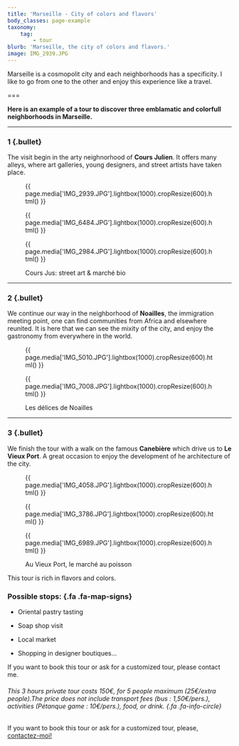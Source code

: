 ```yaml
---
title: 'Marseille - City of colors and flavors'
body_classes: page-example
taxonomy:
    tag:
        - tour
blurb: 'Marseille, the city of colors and flavors.'
image: IMG_2939.JPG
---
```


Marseille is a cosmopolit city and each neighborhoods has a specificity. I like to go from one to the other and enjoy this experience like a travel.

===

**Here is an example of a tour to discover three emblamatic and colorfull neighborhoods in Marseille.**

<hr class="has-bullet">

### 1 {.bullet}

The visit begin in the arty neighnorhood of **Cours Julien**. It offers many alleys, where art galleries, young designers, and street artists have taken place.


<figure class="image-row row-30-30-40">

{{ page.media['IMG_2939.JPG'].lightbox(1000).cropResize(600).html() }}

{{ page.media['IMG_6484.JPG'].lightbox(1000).cropResize(600).html() }}

{{ page.media['IMG_2984.JPG'].lightbox(1000).cropResize(600).html() }}

<figcaption>Cours Jus: street art & marché bio</figcaption>

</figure>

<hr class="has-bullet">

### 2 {.bullet}

We continue our way in the neighborhood of **Noailles**, the immigration meeting point, one can find communities from Africa and elsewhere reunited. It is here that we can see the mixity of the city, and enjoy the gastronomy from everywhere in the world. 

<figure class="image-row row-33-67">

{{ page.media['IMG_5010.JPG'].lightbox(1000).cropResize(600).html() }}

{{ page.media['IMG_7008.JPG'].lightbox(1000).cropResize(600).html() }}

<figcaption>Les délices de Noailles</figcaption>

</figure>

<hr class="has-bullet">

### 3 {.bullet}

We finish the tour with a walk on the famous **Canebière** which drive us to **Le Vieux Port**. A great occasion to enjoy the development of he architecture of the city.  

<figure class="image-row row-25-50-25">

{{ page.media['IMG_4058.JPG'].lightbox(1000).cropResize(600).html() }}

{{ page.media['IMG_3786.JPG'].lightbox(1000).cropResize(600).html() }}

{{ page.media['IMG_6989.JPG'].lightbox(1000).cropResize(600).html() }}

<figcaption>Au Vieux Port, le marché au poisson</figcaption>

</figure>

This tour is rich in flavors and colors.

<div class="cell cell--feature width-50" markdown="1">


### Possible stops:   {.fa .fa-map-signs}

* Oriental pastry tasting
  
* Soap shop visit
  
* Local market
  
*  Shopping in designer boutiques...

</div>

<div class="cell cell--info width-50" markdown="1">

If you want to book this tour or ask for a customized tour, please contact me.
###### This 3 hours private tour costs 150€, for 5 people maximum (25€/extra people).The price does not include transport fees (bus : 1,50€/pers.), activities (Pétanque game : 10€/pers.), food, or drink. {.fa .fa-info-circle}

If you want to book this tour or ask for a customized tour, please, [contactez-moi!](http://toctoc.peacock.uberspace.de/fr/contact)

</div>